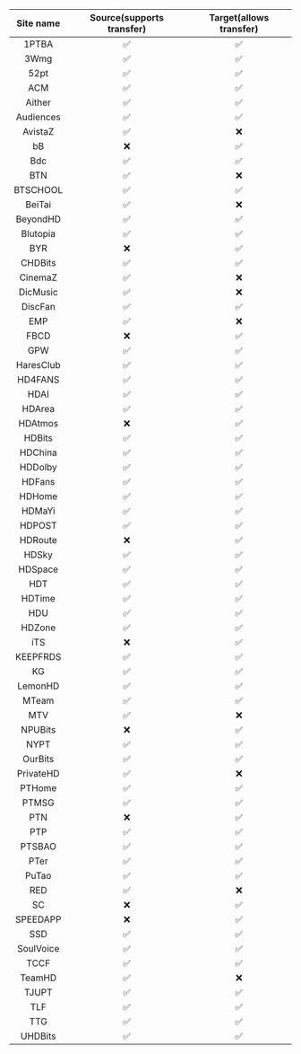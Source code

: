 | Site name | Source(supports transfer) | Target(allows transfer) |
| :-------: | :-----------------------: | :---------------------: |
|   1PTBA   |            ✅             |           ✅            |
|   3Wmg    |            ✅             |           ✅            |
|   52pt    |            ✅             |           ✅            |
|    ACM    |            ✅             |           ✅            |
|  Aither   |            ✅             |           ✅            |
| Audiences |            ✅             |           ✅            |
|  AvistaZ  |            ✅             |           ❌            |
|    bB     |            ❌             |           ✅            |
|    Bdc    |            ✅             |           ✅            |
|    BTN    |            ✅             |           ❌            |
| BTSCHOOL  |            ✅             |           ✅            |
|  BeiTai   |            ✅             |           ❌            |
| BeyondHD  |            ✅             |           ✅            |
| Blutopia  |            ✅             |           ✅            |
|    BYR    |            ❌             |           ✅            |
|  CHDBits  |            ✅             |           ✅            |
|  CinemaZ  |            ✅             |           ❌            |
| DicMusic  |            ✅             |           ❌            |
|  DiscFan  |            ✅             |           ✅            |
|    EMP    |            ✅             |           ❌            |
|   FBCD    |            ❌             |           ✅            |
|    GPW    |            ✅             |           ✅            |
| HaresClub |            ✅             |           ✅            |
|  HD4FANS  |            ✅             |           ✅            |
|   HDAI    |            ✅             |           ✅            |
|  HDArea   |            ✅             |           ✅            |
|  HDAtmos  |            ❌             |           ✅            |
|  HDBits   |            ✅             |           ✅            |
|  HDChina  |            ✅             |           ✅            |
|  HDDolby  |            ✅             |           ✅            |
|  HDFans   |            ✅             |           ✅            |
|  HDHome   |            ✅             |           ✅            |
|  HDMaYi   |            ✅             |           ✅            |
|  HDPOST   |            ✅             |           ✅            |
|  HDRoute  |            ❌             |           ✅            |
|   HDSky   |            ✅             |           ✅            |
|  HDSpace  |            ✅             |           ✅            |
|    HDT    |            ✅             |           ✅            |
|  HDTime   |            ✅             |           ✅            |
|    HDU    |            ✅             |           ✅            |
|  HDZone   |            ✅             |           ✅            |
|    iTS    |            ❌             |           ✅            |
| KEEPFRDS  |            ✅             |           ✅            |
|    KG     |            ✅             |           ✅            |
|  LemonHD  |            ✅             |           ✅            |
|   MTeam   |            ✅             |           ✅            |
|    MTV    |            ✅             |           ❌            |
|  NPUBits  |            ❌             |           ✅            |
|   NYPT    |            ✅             |           ✅            |
|  OurBits  |            ✅             |           ✅            |
| PrivateHD |            ✅             |           ❌            |
|  PTHome   |            ✅             |           ✅            |
|   PTMSG   |            ✅             |           ✅            |
|    PTN    |            ❌             |           ✅            |
|    PTP    |            ✅             |           ✅            |
|  PTSBAO   |            ✅             |           ✅            |
|   PTer    |            ✅             |           ✅            |
|   PuTao   |            ✅             |           ✅            |
|    RED    |            ✅             |           ❌            |
|    SC     |            ❌             |           ✅            |
| SPEEDAPP  |            ❌             |           ✅            |
|    SSD    |            ✅             |           ✅            |
| SoulVoice |            ✅             |           ✅            |
|   TCCF    |            ✅             |           ✅            |
|  TeamHD   |            ✅             |           ❌            |
|   TJUPT   |            ✅             |           ✅            |
|    TLF    |            ✅             |           ✅            |
|    TTG    |            ✅             |           ✅            |
|  UHDBits  |            ✅             |           ✅            |
